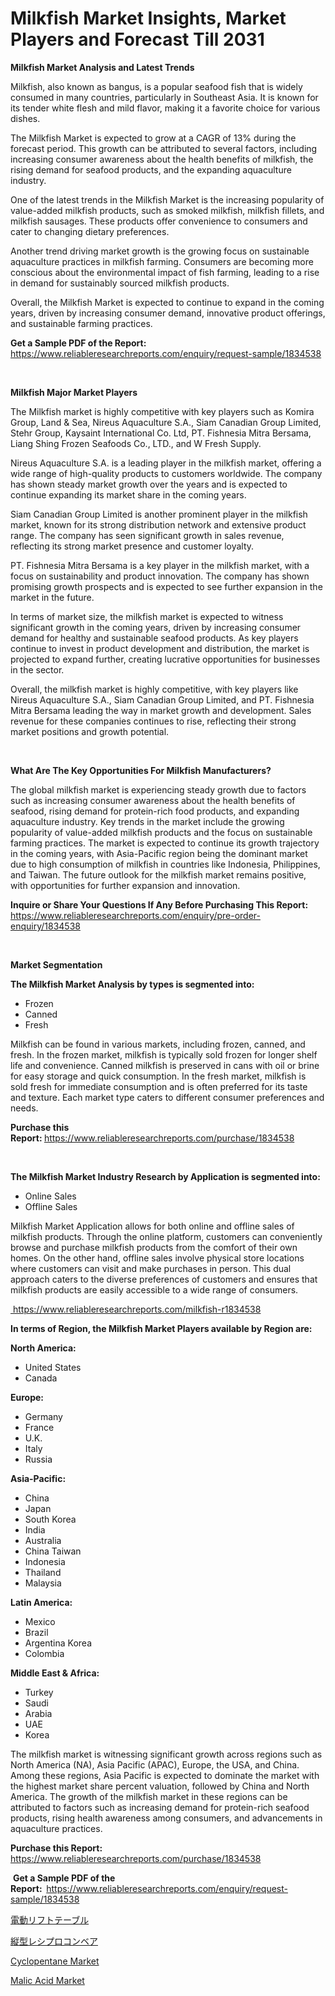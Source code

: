 <p><h1>Milkfish Market Insights, Market Players and Forecast Till 2031</h1></p><p><strong>Milkfish Market Analysis and Latest Trends</strong></p>
<p><p>Milkfish, also known as bangus, is a popular seafood fish that is widely consumed in many countries, particularly in Southeast Asia. It is known for its tender white flesh and mild flavor, making it a favorite choice for various dishes.</p><p>The Milkfish Market is expected to grow at a CAGR of 13% during the forecast period. This growth can be attributed to several factors, including increasing consumer awareness about the health benefits of milkfish, the rising demand for seafood products, and the expanding aquaculture industry.</p><p>One of the latest trends in the Milkfish Market is the increasing popularity of value-added milkfish products, such as smoked milkfish, milkfish fillets, and milkfish sausages. These products offer convenience to consumers and cater to changing dietary preferences.</p><p>Another trend driving market growth is the growing focus on sustainable aquaculture practices in milkfish farming. Consumers are becoming more conscious about the environmental impact of fish farming, leading to a rise in demand for sustainably sourced milkfish products.</p><p>Overall, the Milkfish Market is expected to continue to expand in the coming years, driven by increasing consumer demand, innovative product offerings, and sustainable farming practices.</p></p>
<p><strong>Get a Sample PDF of the Report:&nbsp;</strong> <a href="https://www.reliableresearchreports.com/enquiry/request-sample/1834538">https://www.reliableresearchreports.com/enquiry/request-sample/1834538</a></p>
<p>&nbsp;</p>
<p><strong>Milkfish Major Market Players</strong></p>
<p><p>The Milkfish market is highly competitive with key players such as Komira Group, Land & Sea, Nireus Aquaculture S.A., Siam Canadian Group Limited, Stehr Group, Kaysaint International Co. Ltd, PT. Fishnesia Mitra Bersama, Liang Shing Frozen Seafoods Co., LTD., and W Fresh Supply.</p><p>Nireus Aquaculture S.A. is a leading player in the milkfish market, offering a wide range of high-quality products to customers worldwide. The company has shown steady market growth over the years and is expected to continue expanding its market share in the coming years.</p><p>Siam Canadian Group Limited is another prominent player in the milkfish market, known for its strong distribution network and extensive product range. The company has seen significant growth in sales revenue, reflecting its strong market presence and customer loyalty.</p><p>PT. Fishnesia Mitra Bersama is a key player in the milkfish market, with a focus on sustainability and product innovation. The company has shown promising growth prospects and is expected to see further expansion in the market in the future.</p><p>In terms of market size, the milkfish market is expected to witness significant growth in the coming years, driven by increasing consumer demand for healthy and sustainable seafood products. As key players continue to invest in product development and distribution, the market is projected to expand further, creating lucrative opportunities for businesses in the sector.</p><p>Overall, the milkfish market is highly competitive, with key players like Nireus Aquaculture S.A., Siam Canadian Group Limited, and PT. Fishnesia Mitra Bersama leading the way in market growth and development. Sales revenue for these companies continues to rise, reflecting their strong market positions and growth potential.</p></p>
<p>&nbsp;</p>
<p><strong>What Are The Key Opportunities For Milkfish Manufacturers?</strong></p>
<p><p>The global milkfish market is experiencing steady growth due to factors such as increasing consumer awareness about the health benefits of seafood, rising demand for protein-rich food products, and expanding aquaculture industry. Key trends in the market include the growing popularity of value-added milkfish products and the focus on sustainable farming practices. The market is expected to continue its growth trajectory in the coming years, with Asia-Pacific region being the dominant market due to high consumption of milkfish in countries like Indonesia, Philippines, and Taiwan. The future outlook for the milkfish market remains positive, with opportunities for further expansion and innovation.</p></p>
<p><strong>Inquire or Share Your Questions If Any Before Purchasing This Report:</strong> <a href="https://www.reliableresearchreports.com/enquiry/pre-order-enquiry/1834538">https://www.reliableresearchreports.com/enquiry/pre-order-enquiry/1834538</a></p>
<p>&nbsp;</p>
<p><strong>Market Segmentation</strong></p>
<p><strong>The Milkfish Market Analysis by types is segmented into:</strong></p>
<p><ul><li>Frozen</li><li>Canned</li><li>Fresh</li></ul></p>
<p><p>Milkfish can be found in various markets, including frozen, canned, and fresh. In the frozen market, milkfish is typically sold frozen for longer shelf life and convenience. Canned milkfish is preserved in cans with oil or brine for easy storage and quick consumption. In the fresh market, milkfish is sold fresh for immediate consumption and is often preferred for its taste and texture. Each market type caters to different consumer preferences and needs.</p></p>
<p><strong>Purchase this Report:&nbsp;</strong><a href="https://www.reliableresearchreports.com/purchase/1834538">https://www.reliableresearchreports.com/purchase/1834538</a></p>
<p>&nbsp;</p>
<p><strong>The Milkfish Market Industry Research by Application is segmented into:</strong></p>
<p><ul><li>Online Sales</li><li>Offline Sales</li></ul></p>
<p><p>Milkfish Market Application allows for both online and offline sales of milkfish products. Through the online platform, customers can conveniently browse and purchase milkfish products from the comfort of their own homes. On the other hand, offline sales involve physical store locations where customers can visit and make purchases in person. This dual approach caters to the diverse preferences of customers and ensures that milkfish products are easily accessible to a wide range of consumers.</p></p>
<p><a href="https://www.reliableresearchreports.com/milkfish-r1834538">&nbsp;https://www.reliableresearchreports.com/milkfish-r1834538</a></p>
<p><strong>In terms of Region, the Milkfish Market Players available by Region are:</strong></p>
<p>
    <p> <strong> North America: </strong>
        <ul>
            <li>United States</li>
            <li>Canada</li>
        </ul>
        </p> 
    <p> <strong> Europe: </strong>
        <ul>
            <li>Germany</li>
            <li>France</li>
            <li>U.K.</li>
            <li>Italy</li>
            <li>Russia</li>
        </ul>
        </p> 
    <p> <strong> Asia-Pacific: </strong>
        <ul>
            <li>China</li>
            <li>Japan</li>
            <li>South Korea</li>
            <li>India</li>
            <li>Australia</li>
            <li>China Taiwan</li>
            <li>Indonesia</li>
            <li>Thailand</li>
            <li>Malaysia</li>
        </ul>
        </p> 
    <p> <strong> Latin America: </strong>
        <ul>
            <li>Mexico</li>
            <li>Brazil</li>
            <li>Argentina Korea</li>
            <li>Colombia</li>
        </ul>
        </p> 
    <p> <strong> Middle East & Africa: </strong>
        <ul>
            <li>Turkey</li>
            <li>Saudi</li>
            <li>Arabia</li>
            <li>UAE</li>
            <li>Korea</li>
        </ul>
    </p>
    </p>
<p><p>The milkfish market is witnessing significant growth across regions such as North America (NA), Asia Pacific (APAC), Europe, the USA, and China. Among these regions, Asia Pacific is expected to dominate the market with the highest market share percent valuation, followed by China and North America. The growth of the milkfish market in these regions can be attributed to factors such as increasing demand for protein-rich seafood products, rising health awareness among consumers, and advancements in aquaculture practices.</p></p>
<p><strong>Purchase this Report: </strong><a href="https://www.reliableresearchreports.com/purchase/1834538">https://www.reliableresearchreports.com/purchase/1834538</a></p>
<p>&nbsp;<strong>Get a Sample PDF of the Report:&nbsp;&nbsp;</strong><a href="https://www.reliableresearchreports.com/enquiry/request-sample/1834538">https://www.reliableresearchreports.com/enquiry/request-sample/1834538</a></p>
<p><strong></strong></p>
<p><p><a href="https://github.com/Calvi3ynJerde867/Market-Research-Report-List-1/blob/main/418170919008.md">電動リフトテーブル</a></p><p><a href="https://github.com/JacksonWiza1924/Market-Research-Report-List-1/blob/main/976706319009.md">縦型レシプロコンベア</a></p><p><a href="https://issuu.com/reportprime-2/docs/cyclopentane-market-size-2030.pptx">Cyclopentane Market</a></p><p><a href="https://issuu.com/reportprime-2/docs/malic-acid-market-size-2030.pptx">Malic Acid Market</a></p></p>